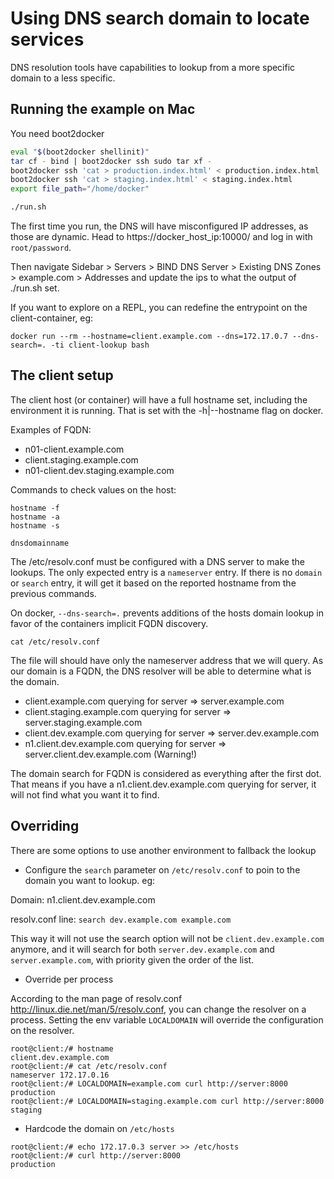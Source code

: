 # Using DNS search domain to locate services


DNS resolution tools have capabilities to lookup from a more specific domain to a less specific.


## Running the example on Mac

You need boot2docker

```bash
eval "$(boot2docker shellinit)"
tar cf - bind | boot2docker ssh sudo tar xf -
boot2docker ssh 'cat > production.index.html' < production.index.html
boot2docker ssh 'cat > staging.index.html' < staging.index.html
export file_path="/home/docker"

./run.sh
```

The first time you run, the DNS will have misconfigured IP addresses, as those are dynamic.
Head to https://docker_host_ip:10000/ and log in with `root/password`.

Then navigate Sidebar > Servers > BIND DNS Server > Existing DNS Zones > example.com > Addresses and update the ips to what the output of ./run.sh set.

If you want to explore on a REPL, you can redefine the entrypoint on the client-container, eg:

```
docker run --rm --hostname=client.example.com --dns=172.17.0.7 --dns-search=. -ti client-lookup bash
```

## The client setup

The client host (or container) will have a full hostname set, including the environment it is running.
That is set with the -h|--hostname flag on docker.

Examples of FQDN:

- n01-client.example.com
- client.staging.example.com
- n01-client.dev.staging.example.com


Commands to check values on the host:

```
hostname -f
hostname -a
hostname -s

dnsdomainname
```

The /etc/resolv.conf must be configured with a DNS server to make the lookups.
The only expected entry is a `nameserver` entry. If there is no `domain` or `search` entry, it will get it based on the reported hostname from the previous commands.

On docker, `--dns-search=.` prevents additions of the hosts domain lookup in favor of the containers implicit FQDN discovery.

```
cat /etc/resolv.conf
```

The file will should have only the nameserver address that we will query. As our domain is a FQDN, the DNS resolver will be able to determine what is the domain.

- client.example.com querying for server => server.example.com
- client.staging.example.com querying for server => server.staging.example.com
- client.dev.example.com querying for server => server.dev.example.com
- n1.client.dev.example.com querying for server => server.client.dev.example.com (Warning!)

The domain search for FQDN is considered as everything after the first dot. That means if you have a n1.client.dev.example.com querying for server, it will not find what you want it to find.

## Overriding

There are some options to use another environment to fallback the lookup

- Configure the `search` parameter on `/etc/resolv.conf` to poin to the domain you want to lookup. eg:

Domain: n1.client.dev.example.com

resolv.conf line: `search dev.example.com example.com`

This way it will not use the search option will not be `client.dev.example.com` anymore, and it will search for both `server.dev.example.com` and `server.example.com`, with priority given the order of the list.

- Override per process

According to the man page of resolv.conf http://linux.die.net/man/5/resolv.conf, you can change the resolver on a process.
Setting the env variable `LOCALDOMAIN` will override the configuration on the resolver.


```
root@client:/# hostname
client.dev.example.com
root@client:/# cat /etc/resolv.conf
nameserver 172.17.0.16
root@client:/# LOCALDOMAIN=example.com curl http://server:8000
production
root@client:/# LOCALDOMAIN=staging.example.com curl http://server:8000
staging
```

- Hardcode the domain on `/etc/hosts`

```
root@client:/# echo 172.17.0.3 server >> /etc/hosts
root@client:/# curl http://server:8000
production
```
